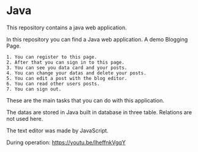 # Java
This repository contains a java web application. 


In this repository you can find a Java web application. A demo Blogging Page.

 	1. You can register to this page.
 	2. After that you can sign in to this page.
	3. You can see you data card and your posts.
	4. You can change your datas and delete your posts.
	5. You can edit a post with the blog editor. 
	6. You can read other users posts.
	7. You can sign out.
	
These are the main tasks that you can do with this application. 

The datas are stored in Java built in database in three table. Relations are not used here.

The text editor was made by JavaScript. 

During operation:
https://youtu.be/IheffnkVgqY
